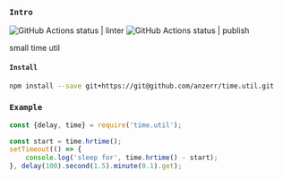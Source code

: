 
### `Intro`
![GitHub Actions status | linter](https://github.com/anzerr/time.util/workflows/linter/badge.svg)
![GitHub Actions status | publish](https://github.com/anzerr/time.util/workflows/publish/badge.svg)

small time util

#### `Install`
``` bash
npm install --save git+https://git@github.com/anzerr/time.util.git
```

### `Example`
``` javascript
const {delay, time} = require('time.util');

const start = time.hrtime();
setTimeout(() => {
    console.log('sleep for', time.hrtime() - start);
}, delay(100).second(1.5).minute(0.1).get);
```